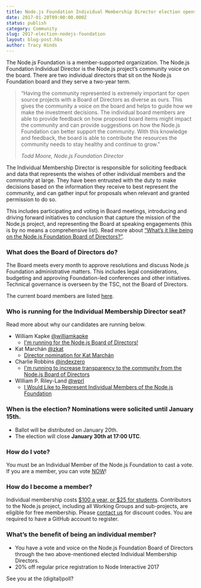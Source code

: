 ```yaml
---
title: Node.js Foundation Individual Membership Director election opens Friday, January 20
date: 2017-01-20T09:00:00.000Z
status: publish
category: Community
slug: 2017-election-nodejs-foundation
layout: blog-post.hbs
author: Tracy Hinds
---
```


The Node.js Foundation is a member-supported organization. The Node.js
Foundation Individual Director is the Node.js project’s community voice on the
board. There are two individual directors that sit on the Node.js Foundation
board and they serve a two-year term.

> “Having the community represented is extremely important for open source
> projects with a Board of Directors as diverse as ours. This gives the community
> a voice on the board and helps to guide how we make the investment decisions.
> The individual board members are able to provide feedback on how proposed board
> items might impact the community and can provide suggestions on how the Node.js
> Foundation can better support the community. With this knowledge and feedback,
> the board is able to contribute the resources the community needs to stay
> healthy and continue to grow.”
>
> *Todd Moore, Node.js Foundation Director*

The Individual Membership Director is responsible for soliciting feedback and
data that represents the wishes of other individual members and the community at
large. They have been entrusted with the duty to make decisions based on the
information they receive to best represent the community, and can gather input
for proposals when relevant and granted permission to do so.

This includes participating and voting in Board meetings, introducing and
driving forward initiatives to conclusion that capture the mission of the
Node.js project, and representing the Board at speaking engagements (this is by
no means a comprehensive list). Read more about [“What’s it like being on the
Node.js Foundation Board of
Directors?”](https://medium.com/@nodejs/whats-it-like-being-on-the-node-js-foundation-board-of-directors-f9456b8b7c4d).

### What does the Board of Directors do?
The Board meets every month to approve resolutions and discuss Node.js
Foundation administrative matters. This includes legal considerations, budgeting
and approving Foundation-led conferences and other initiatives. Technical
governance is overseen by the TSC, not the Board of Directors.

The current board members are listed
[here](https://foundation.nodejs.org/board).

### Who is running for the Individual Membership Director seat?
Read more about why our candidates are running below.

- William Kapke [@williamkapke](https://github.com/williamkapke)
  - [I'm running for the Node.js Board of Directors!](https://www.youtube.com/watch?v=zPBOkqclJFc&feature=youtu.be)
- Kat Marchán [@zkat](https://github.com/zkat)
  - [Director nomination for Kat Marchán](https://gist.github.com/zkat/345d1485fc4cd1f45155678a3729cd21)
- Charlie Robbins [@indexzero](https://github.com/indexzero)
  - [I'm running to increase transparency to the community from the Node.js Board
  of Directors](https://medium.com/@indexzero/vote-to-increase-transparency-in-the-node-js-foundation-4a2b22ffaada)
- William P. Riley-Land [@wprl](https://github.com/wprl)
  - [I Would Like to Represent Individual Members of the Node.js Foundation](https://medium.com/@wprl/i-would-like-to-represent-individual-members-of-the-node-js-foundation-977157d90aa0#.hq3vo8d8m)

### When is the election? Nominations were solicited until January 15th.
- Ballot will be distributed on January 20th.
- The election will close **January 30th at 17:00 UTC**.

### How do I vote?
You must be an Individual Member of the Node.js Foundation to cast a vote. If
you are a member, you can vote [NOW](https://vote.linuxfoundation.org)!

### How do I become a member?
Individual membership costs [$100 a year, or $25 for students](https://identity.linuxfoundation.org/pid/99).
Contributors to the Node.js project, including all Working Groups and
sub-projects, are eligible for free membership. Please
[contact us](mailto:membership@nodejs.org) for discount codes. You are
required to have a GitHub account to register.

### What’s the benefit of being an individual member?
- You have a vote and voice on the Node.js Foundation Board of Directors
through the two above-mentioned elected Individual Membership Directors.
- 20% off regular price registration to Node Interactive 2017

See you at the (digital)poll?
